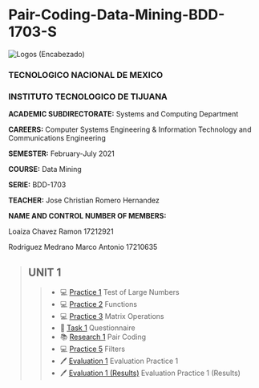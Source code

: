 # Pair-Coding-Data-Mining-BDD-1703-S

![Logos (Encabezado)](https://user-images.githubusercontent.com/38358997/111401323-4c5f8480-8686-11eb-8532-0679458bb51a.png)

### TECNOLOGICO NACIONAL DE MEXICO

### INSTITUTO TECNOLOGICO DE TIJUANA

**ACADEMIC SUBDIRECTORATE:** Systems and Computing Department

**CAREERS:** Computer Systems Engineering & Information Technology and Communications Engineering

**SEMESTER:** February-July 2021

**COURSE:** Data Mining

**SERIE:** BDD-1703

**TEACHER:** Jose Christian Romero Hernandez

**NAME AND CONTROL NUMBER OF MEMBERS:**

Loaiza Chavez Ramon 17212921

Rodriguez Medrano Marco Antonio 17210635

>## UNIT 1
>> * 💻 [Practice 1](https://github.com/pakito97/Pair-Coding-Mineria-de-Datos-BDD-1703-S/blob/Unit%231/Unit_1/Practices/Practice_1.R) Test of Large Numbers
>> * 💻 [Practice 2](https://github.com/pakito97/Pair-Coding-Mineria-de-Datos-BDD-1703-S/blob/Unit%231/Unit_1/Practices/Practice_2.R) Functions
>> * 💻 [Practice 3](https://github.com/pakito97/Pair-Coding-Mineria-de-Datos-BDD-1703-S/blob/Unit%231/Unit_1/Practices/Practice_3.R) Matrix Operations
>> * 📝 [Task 1](https://github.com/pakito97/Pair-Coding-Mineria-de-Datos-BDD-1703-S/blob/Unit%231/Unit_1/Tasks/Questionnaire.md) Questionnaire
>> * 📚 [Research 1](https://github.com/pakito97/Pair-Coding-Mineria-de-Datos-BDD-1703-S/blob/Unit%231/Unit_1/Researchs/Pair_Coding.md) Pair Coding
>> * 💻 [Practice 5](https://github.com/pakito97/Pair-Coding-Mineria-de-Datos-BDD-1703-S/blob/Unit%231/Unit_1/Practices/Practice_5.R) Filters
>> * 🖊️ [Evaluation 1](https://github.com/pakito97/Pair-Coding-Mineria-de-Datos-BDD-1703-S/blob/Unit%231/Unit_1/Evaluative_Practice_Unit%231/EvaluationPractice.R) Evaluation Practice 1
>> * 🖊️ [Evaluation 1 (Results)](https://github.com/pakito97/Pair-Coding-Mineria-de-Datos-BDD-1703-S/blob/Unit%231/Unit_1/Evaluative_Practice_Unit%231/EvaluationPractice_Results.md) Evaluation Practice 1 (Results)
